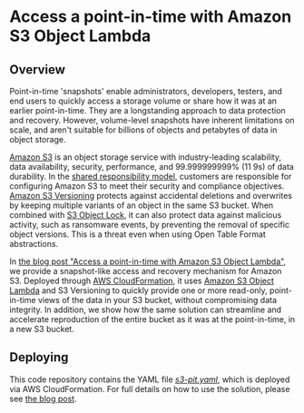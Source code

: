 # Access a point-in-time with Amazon S3 Object Lambda

## Overview

Point-in-time 'snapshots' enable administrators, developers, testers, and end users to quickly access a storage volume or share how it was at an earlier point-in-time. They are a longstanding approach to data protection and recovery. However, volume-level snapshots have inherent limitations on scale, and aren't suitable for billions of objects and petabytes of data in object storage.

[Amazon S3](https://aws.amazon.com/s3/) is an object storage service with industry-leading scalability, data availability, security, performance, and 99.999999999% (11 9s) of data durability. In the [shared responsibility model](https://aws.amazon.com/compliance/shared-responsibility-model/), customers are responsible for configuring Amazon S3 to meet their security and compliance objectives. [Amazon S3 Versioning](https://docs.aws.amazon.com/AmazonS3/latest/userguide/Versioning.html) protects against accidental deletions and overwrites by keeping multiple variants of an object in the same S3 bucket. When combined with [S3 Object Lock](https://www.youtube.com/watch?v=XQVm0ebdz3E), it can also protect data against malicious activity, such as ransomware events, by preventing the removal of specific object versions. This is a threat even when using Open Table Format abstractions.

In [the blog post "Access a point-in-time with Amazon S3 Object Lambda"](https://aws.amazon.com/blogs/storage/access-a-point-in-time-with-amazon-s3-object-lambda/), we provide a snapshot-like access and recovery mechanism for Amazon S3. Deployed through [AWS CloudFormation](https://aws.amazon.com/cloudformation/), it uses [Amazon S3 Object Lambda](https://aws.amazon.com/s3/features/object-lambda/) and S3 Versioning to quickly provide one or more read-only, point-in-time views of the data in your S3 bucket, without compromising data integrity. In addition, we show how the same solution can streamline and accelerate reproduction of the entire bucket as it was at the point-in-time, in a new S3 bucket.

## Deploying

This code repository contains the YAML file *[s3-pit.yaml](s3-pit.yaml)*, which is deployed via AWS CloudFormation. For full details on how to use the solution, please see [the blog post](https://aws.amazon.com/blogs/storage/access-a-point-in-time-with-amazon-s3-object-lambda/).
